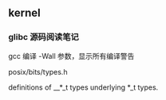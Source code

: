 ## kernel
### glibc 源码阅读笔记

gcc 编译 -Wall 参数，显示所有编译警告

posix/bits/types.h

definitions of __*_t types underlying *_t types.
